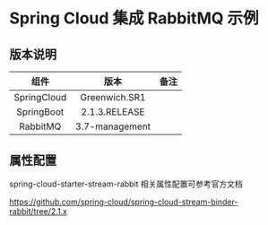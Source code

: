 # Spring Cloud 集成 RabbitMQ 示例

## 版本说明

组件   |          版本          | 备注|      
:-------: | :--------------------: | :---------: 
SpringCloud | Greenwich.SR1   |  |
SpringBoot | 2.1.3.RELEASE   |  |
RabbitMQ | 3.7-management   |  |

## 属性配置

spring-cloud-starter-stream-rabbit 相关属性配置可参考官方文档

<https://github.com/spring-cloud/spring-cloud-stream-binder-rabbit/tree/2.1.x>
